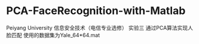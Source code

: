 # PCA-FaceRecognition-with-Matlab
Peiyang University
信息安全技术（电信专业选修）
实验三 通过PCA算法实现人脸匹配
使用的数据集为Yale_64*64.mat
